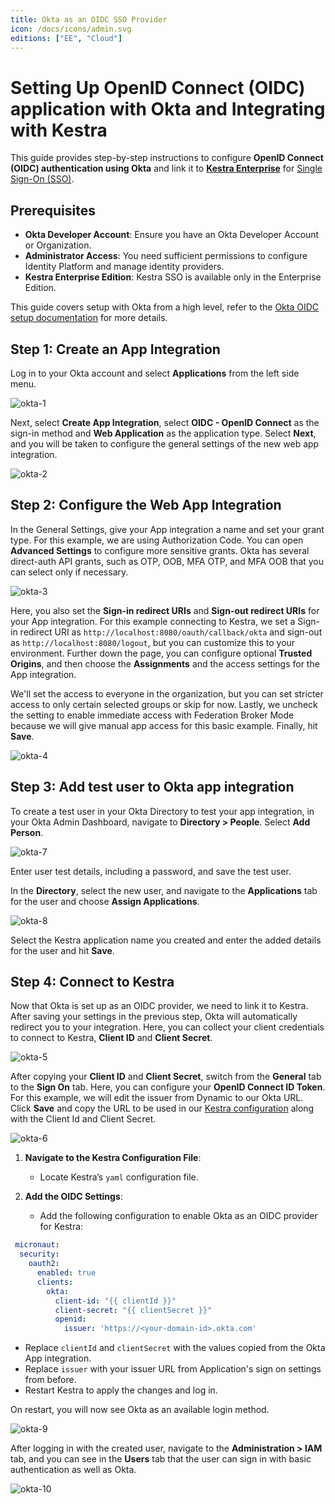 ```yaml
---
title: Okta as an OIDC SSO Provider
icon: /docs/icons/admin.svg
editions: ["EE", "Cloud"]
---
```


# Setting Up OpenID Connect (OIDC) application with Okta and Integrating with Kestra

This guide provides step-by-step instructions to configure **OpenID Connect (OIDC) authentication using Okta** and link it to [**Kestra Enterprise**](../../01.overview/index.md) for [Single Sign-On (SSO)](./index.md).

## Prerequisites

- **Okta Developer Account**: Ensure you have an Okta Developer Account or Organization.
- **Administrator Access**: You need sufficient permissions to configure Identity Platform and manage identity providers.
- **Kestra Enterprise Edition**: Kestra SSO is available only in the Enterprise Edition.

This guide covers setup with Okta from a high level, refer to the [Okta OIDC setup documentation](https://help.okta.com/oie/en-us/content/topics/apps/apps_app_integration_wizard_oidc.htm) for more details.

## Step 1: Create an App Integration

Log in to your Okta account and select **Applications** from the left side menu.

![okta-1](/docs/enterprise/sso/okta-1.png)

Next, select **Create App Integration**, select **OIDC - OpenID Connect** as the sign-in method and **Web Application** as the application type. Select **Next**, and you will be taken to configure the general settings of the new web app integration.

![okta-2](/docs/enterprise/sso/okta-2.png)

## Step 2: Configure the Web App Integration

In the General Settings, give your App integration a name and set your grant type. For this example, we are using Authorization Code. You can open **Advanced Settings** to configure more sensitive grants. Okta has several direct-auth API grants, such as OTP, OOB, MFA OTP, and MFA OOB that you can select only if necessary.

![okta-3](/docs/enterprise/sso/okta-3.png)

Here, you also set the **Sign-in redirect URIs** and **Sign-out redirect URIs** for your App integration. For this example connecting to Kestra, we set a Sign-in redirect URI as `http://localhost:8080/oauth/callback/okta` and sign-out as `http://localhost:8080/logout`, but you can customize this to your environment.
Further down the page, you can configure optional **Trusted Origins**, and then choose the **Assignments** and the access settings for the App integration.

We'll set the access to everyone in the organization, but you can set stricter access to only certain selected groups or skip for now. Lastly, we uncheck the setting to enable immediate access with Federation Broker Mode because we will give manual app access for this basic example. Finally, hit **Save**.

![okta-4](/docs/enterprise/sso/okta-4.png)

## Step 3: Add test user to Okta app integration

To create a test user in your Okta Directory to test your app integration, in your Okta Admin Dashboard, navigate to **Directory > People**. Select **Add Person**.

![okta-7](/docs/enterprise/sso/okta-7.png)

Enter user test details, including a password, and save the test user.

In the **Directory**, select the new user, and navigate to the **Applications** tab for the user and choose **Assign Applications**.

![okta-8](/docs/enterprise/sso/okta-8.png)

Select the Kestra application name you created and enter the added details for the user and hit **Save**.

## Step 4: Connect to Kestra

Now that Okta is set up as an OIDC provider, we need to link it to Kestra. After saving your settings in the previous step, Okta will automatically redirect you to your integration. Here, you can collect your client credentials to connect to Kestra, **Client ID** and **Client Secret**.

![okta-5](/docs/enterprise/sso/okta-5.png)

After copying your **Client ID** and **Client Secret**, switch from the **General** tab to the **Sign On** tab. Here, you can configure your **OpenID Connect ID Token**. For this example, we will edit the issuer from Dynamic to our Okta URL. Click **Save** and copy the URL to be used in our [Kestra configuration](../../../configuration/index.md) along with the Client Id and Client Secret.

![okta-6](/docs/enterprise/sso/okta-6.png)

1. **Navigate to the Kestra Configuration File**:
   - Locate Kestra’s `yaml` configuration file.

2. **Add the OIDC Settings**:
   - Add the following configuration to enable Okta as an OIDC provider for Kestra:

```yaml
 micronaut:
  security:
    oauth2:
      enabled: true
      clients:
        okta:
          client-id: "{{ clientId }}"
          client-secret: "{{ clientSecret }}"
          openid:
            issuer: 'https://<your-domain-id>.okta.com'
```
- Replace `clientId` and `clientSecret` with the values copied from the Okta App integration.
- Replace `issuer` with your issuer URL from Application's sign on settings from before.
- Restart Kestra to apply the changes and log in.

On restart, you will now see Okta as an available login method.

![okta-9](/docs/enterprise/sso/okta-9.png)

After logging in with the created user, navigate to the **Administration > IAM** tab, and you can see in the **Users** tab that the user can sign in with basic authentication as well as Okta.

![okta-10](/docs/enterprise/sso/okta-10.png)
